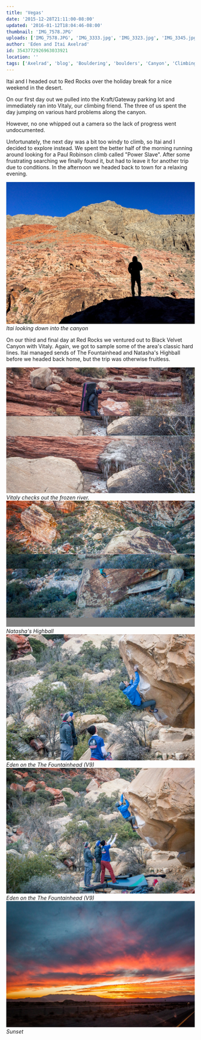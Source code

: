 ```yaml
---
title: 'Vegas'
date: '2015-12-28T21:11:00-08:00'
updated: '2016-01-12T18:04:46-08:00'
thumbnail: 'IMG_7578.JPG'
uploads: ['IMG_7578.JPG', 'IMG_3333.jpg', 'IMG_3323.jpg', 'IMG_3345.jpg', 'IMG_3348.jpg', 'IMG_3354.jpg']
author: 'Eden and Itai Axelrad'
id: 3543772926963033921
location: ''
tags: ['Axelrad', 'blog', 'Bouldering', 'boulders', 'Canyon', 'Climbing', 'cold', 'Five Ten', 'Red', 'Red Rocks', 'road trip', 'sandstone', 'velvet']
---
```


Itai and I headed out to Red Rocks over the holiday break for a nice weekend in the desert. 

On our first day out we pulled into the Kraft/Gateway parking lot and immediately ran into Vitaly, our climbing friend. The three of us spent the day jumping on various hard problems along the canyon. 

However, no one whipped out a camera so the lack of progress went undocumented. 

Unfortunately, the next day was a bit too windy to climb, so Itai and I decided to explore instead. We spent the better half of the morning running around looking for a Paul Robinson climb called "Power Slave". After some frustrating searching we finally found it, but had to leave it for another trip due to conditions. In the afternoon we headed back to town for a relaxing evening. 

![image alt](uploads/IMG_7578.JPG)*Itai looking down into the canyon*

On our third and final day at Red Rocks we ventured out to Black Velvet Canyon with Vitaly. Again, we got to sample some of the area's classic hard lines. Itai managed sends of The Fountainhead and Natasha's Highball before we headed back home, but the trip was otherwise fruitless. 

![image alt](uploads/IMG_3333.jpg)*Vitaly checks out the frozen river.*![image alt](uploads/IMG_3323.jpg)*Natasha's Highball*![image alt](uploads/IMG_3345.jpg)*Eden on the The Fountainhead (V9)*![image alt](uploads/IMG_3348.jpg)*Eden on the The Fountainhead (V9)*![image alt](uploads/IMG_3354.jpg)*Sunset*

